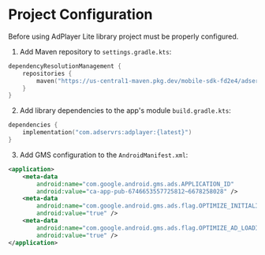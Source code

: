 # Project Configuration

Before using AdPlayer Lite library project must be properly configured.

1. Add Maven repository to `settings.gradle.kts`:
```kts
dependencyResolutionManagement {
    repositories {
        maven("https://us-central1-maven.pkg.dev/mobile-sdk-fd2e4/adservr-maven")
    }
}
```

2. Add library dependencies to the app's module `build.gradle.kts`:
```kts
dependencies {
    implementation("com.adservrs:adplayer:{latest}")
}
```

3. Add GMS configuration to the `AndroidManifest.xml`:
```xml
<application>
    <meta-data
        android:name="com.google.android.gms.ads.APPLICATION_ID"
        android:value="ca-app-pub-6746653557725812~6678258028" />
    <meta-data
        android:name="com.google.android.gms.ads.flag.OPTIMIZE_INITIALIZATION"
        android:value="true" />
    <meta-data
        android:name="com.google.android.gms.ads.flag.OPTIMIZE_AD_LOADING"
        android:value="true" />
</application>
```
